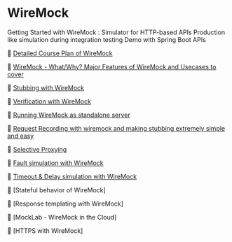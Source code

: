 # WireMock
Getting Started with WireMock : Simulator for HTTP-based APIs
Production like simulation during integration testing
Demo with Spring Boot APIs

🎯 [Detailed Course Plan of WireMock](https://youtu.be/VouscOgOmZE)

🎯 [WireMock - What/Why? Major Features of WireMock and Usecases to cover](https://youtu.be/xJs-KuEL-co)

🎯 [Stubbing with WireMock](https://youtu.be/4Rp2Xw-5_aI)

🎯 [Verification with WireMock](https://youtu.be/akHae3jXDyQ)

🎯 [Running WireMock as standalone server](https://youtu.be/_hAns6gzk8A)

🎯 [Request Recording with wiremock and making stubbing extremely simple and easy](https://youtu.be/9VJkrrt04-w)

🎯 [Selective Proxying](https://youtu.be/DXmC-M-qY2g)

🎯 [Fault simulation with WireMock](https://youtu.be/fkfAwLrrkOE)

🎯 [Timeout & Delay simulation with WireMock](https://youtu.be/5jyL0yLu308)

🎯 [Stateful behavior of WireMock]

🎯 [Response templating with WireMock]

🎯 [MockLab - WireMock in the Cloud]

🎯 [HTTPS with WireMock]



 
